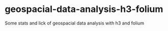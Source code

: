 # geospacial-data-analysis-h3-folium
Some stats and lick of geospacial data analysis with h3 and folium 
